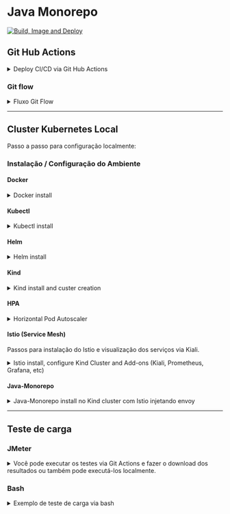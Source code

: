 # Java Monorepo

[![Build, Image and Deploy](https://github.com/claudiney-silva/java-monorepo/actions/workflows/build.yaml/badge.svg)](https://github.com/claudiney-silva/java-monorepo/actions/workflows/build.yaml)

## Git Hub Actions

<details><summary>Deploy CI/CD via Git Hub Actions</summary>

Exemplo de **Monorepo** com **Maven/Springboot** e deploy em **K8S** com **Helm Chart** utilizando **Github Actions**.
</details>

### Git flow

<details><summary>Fluxo Git Flow</summary>

![Gitflow utilizado](docs/gitflow.png)
</details>

---

## Cluster Kubernetes Local

Passo a passo para configuração localmente:

### Instalação / Configuração do Ambiente

#### Docker

<details><summary>Docker install</summary>

Após a instalação é necessário reiniciar a sessão para que as permissões sejam atribuídas

```
sudo curl -L https://get.docker.com/ | bash
sudo usermod -aG docker $USER
```

</details>

#### Kubectl

<details><summary>Kubectl install</summary>

```
curl -LO https://storage.googleapis.com/kubernetes-release/release/`curl -s https://storage.googleapis.com/kubernetes-release/release/stable.txt`/bin/linux/amd64/kubectl
chmod +x kubectl && sudo mv kubectl /usr/local/bin/
```
</details>

#### Helm

<details><summary>Helm install</summary>

```
wget https://get.helm.sh/helm-v3.8.2-linux-amd64.tar.gz
tar xvf helm-v3.8.2-linux-amd64.tar.gz
sudo mv linux-amd64/helm /usr/local/bin
rm helm-v3.8.2-linux-amd64.tar.gz
rm -rf linux-amd64
helm version
```
</details>

#### Kind

<details><summary>Kind install and custer creation</summary>

```
curl -Lo ./kind https://kind.sigs.k8s.io/dl/v0.12.0/kind-linux-amd64
chmod +x ./kind
sudo mv ./kind /usr/local/bin
kind create cluster
```
</details>

#### HPA

<details><summary>Horizontal Pod Autoscaler</summary>

Para habilitar o HPA no cluster é preciso habilitar o **metrics-server**.

Para acessar o repositório oficial [clique aqui](https://github.com/kubernetes-sigs/metrics-server).

Porém para que ele funcione corretamente é preciso habilitar o uso de certificados auto-assinados no deployment. 

Esse configuração foi feita adicionando as linhas abaixo no deployment original:

```
command:
- /metrics-server
- --kubelet-insecure-tls        
```

Para instalar o **metrics-server** com os certificados auto-assinados execute o comando abaixo:

```
kubectl apply -f ./k8s/metrics-server-kubelet-insecure-tls.yaml
```
</details>

#### Istio (Service Mesh)

Passos para instalação do Istio e visualização dos serviços via Kiali.

<details><summary>Istio install, configure Kind Cluster and Add-ons (Kiali, Prometheus, Grafana, etc)</summary>

##### Download
```
curl -L https://istio.io/downloadIstio | sh -
cd istio-1.13.3
export PATH=$PWD/bin:$PATH
```

##### Install on Kind cluster
```
kubectl create namespace istio-system
helm install istio-base manifests/charts/base -n istio-system
helm install istiod manifests/charts/istio-control/istio-discovery -n istio-system
helm install istio-ingress manifests/charts/gateways/istio-ingress -n istio-system
helm install istio-egress manifests/charts/gateways/istio-egress -n istio-system
kubectl get pods -n istio-system
```

##### Kiali, Prometheus, Grafana, etc install
```
kubectl apply -f samples/addons
kubectl get svc -n istio-system
kubectl port-forward svc/kiali -n istio-system 20001
```

Para acessar a interface do Kiali [clique aqui](http://localhost:20001).

</details>


#### Java-Monorepo

<details><summary>Java-Monorepo install no Kind cluster com Istio injetando envoy</summary>

O Helm do monorepo deve ser instalado após a instalação do **Istio** para que o proxy **envoy** seja injetado nos PODs.
```
kubectl create namespace java-monorepo
kubectl label namespace java-monorepo istio-injection=enabled
helm install java-monorepo ./k8s/charts/java-monorepo -n java-monorepo
kubectl get pods -n java-monorepo
kubectl port-forward svc/app-bar -n java-monorepo 8080:80
```

Para acessar o app-bar [clique aqui](http://localhost:8080/app-bar/track).

</details>

---

## Teste de carga

### JMeter

<details><summary>Você pode executar os testes via Git Actions e fazer o download dos resultados ou também pode executá-los localmente.</summary>

## Git Actions

![JMeter Test Results](docs/jmeter-test-results.png)

## Localmente and Plan Test

Faça o [download](https://jmeter.apache.org/download_jmeter.cgi) do JMeter e crie um plano de testes pela ferramenta visual.

Na pasta `/bin` do JMeter execute o comando:

```
./jmeter.sh -n -t "/PATH-PROJETO/java-monorepo/apps/bar/src/main/resources/simple.jmx" -l "/PATH-PROJETO/java-monorepo/apps/bar/target/jmeter/results.csv" -e -o "/PATH-PROJETO/java-monorepo/apps/bar/target/jmeter/output"
```
</details>

### Bash

<details><summary>Exemplo de teste de carga via bash</summary>

```
while true; do wget -q -O- http://localhost:8080/app-bar;done;
```

</details>
